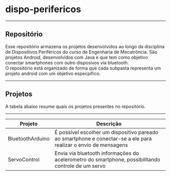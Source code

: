 # dispo-perifericos
___
## Repositório
Esse repositório armazena os projetos desenvolvidos ao longo da disciplina de Dispositivos Periféricos do curso de
Engenharia de Mecatrôncia. São projetos Android, desenvolvidos com Java e que tem como objetivo conectar smartphones com
outro disposivos via bluetooth.<br/>
O repositório está organizado de forma que cada subpasta representa um projeto android com um objetivo especpifico.
___
## Projetos
A tabela abaixo resume quais os projetos presentes no repositório.<br/>
___
| Projeto          | Descrição                                                                                                       |
|------------------|-----------------------------------------------------------------------------------------------------------------|
| BluetoothArduino | É possível escolher um dispositivo pareado ao smartphone e conectar-se a ele para realizar o envio de mensagens |
| ServoControl     | Envia via bluetooth informações do acelerometro do smartphone, possibilitando controle de um servo              |
